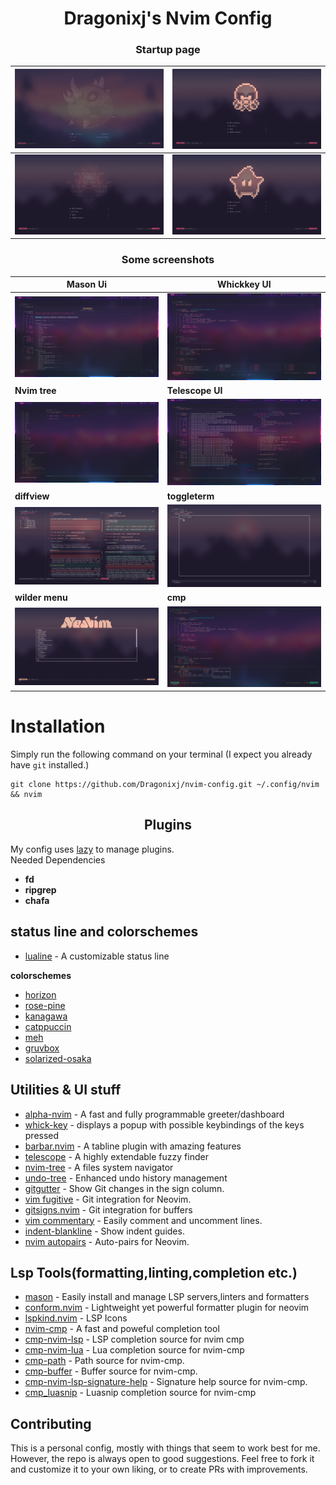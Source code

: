 <h1 align=center>
    Dragonixj's Nvim Config
</h1>

<h3 align=center>
    Startup page
</h3>

| <img alt='startup page 1' src='./Images/startup1.png'> | <img alt='startup page 2' src='./Images/startup2.png'> |
| ------------------------------------------------------ | ------------------------------------------------------ |
| <img alt='startup page 3' src='./Images/startup3.png'> | <img alt='startup page 4' src='./Images/startup4.png'> |

<h3 align=center>
    Some screenshots
</h3>

| Mason Ui                                          | Whickkey UI                                          |
| ------------------------------------------------- | ---------------------------------------------------- |
| <img alt='mason page' src='./Images/mason.png'>   | <img src='./Images/whichkey.png'>                    |
| **Nvim tree**                                     | **Telescope UI**                                     |
| <img alt='tree' src = './Images/tree.png'>        | <img alt='telescope' src='./Images/telescope.png'>   |
| **diffview**                                      | **toggleterm**                                       |
| <img alt='diffview' src='./Images/diffview.png'>  | <img alt='toggleterm' src='./Images/toggleterm.png'> |
| **wilder menu**                                   | **cmp**                                              |
| <img alt='wilder menu' src='./Images/wilder.png'> | <img alt='cmp' src='./Images/cmp.png'>               |

# Installation

Simply run the following command on your terminal (I expect you already have `git` installed.)

```shell
git clone https://github.com/Dragonixj/nvim-config.git ~/.config/nvim && nvim
```

<h2 align='center'>
    Plugins
</h2>

My config uses [lazy](https://github.com/folke/lazy.nvim) to manage plugins.<br>
Needed Dependencies

-   **fd**
-   **ripgrep**
-   **chafa**

## status line and colorschemes

-   [lualine](https://github.com/catppuccin/nvim) - A customizable status line

**colorschemes**

-   [horizon](https://github.com/akinsho/horizon.nvim)
-   [rose-pine](https://github.com/rose-pine/neovim)
-   [kanagawa](https://github.com/rebelot/kanagawa.nvim)
-   [catppuccin](https://github.com/catppuccin/nvim)
-   [meh](https://github.com/davidosomething/vim-colors-meh)
-   [gruvbox](https://github.com/ellisonleao/gruvbox.nvim)
-   [solarized-osaka](https://github.com/craftzdog/solarized-osaka.nvim)

## Utilities & UI stuff

-   [alpha-nvim](https://github.com/goolord/alpha-nvim) - A fast and fully programmable greeter/dashboard
-   [whick-key](https://github.com/folke/which-key.nvim) - displays a popup with possible keybindings of the keys pressed
-   [barbar.nvim](https://github.com/romgrk/barbar.nvim) - A tabline plugin with amazing features
-   [telescope](https://github.com/nvim-telescope/telescope.nvim) - A highly extendable fuzzy finder
-   [nvim-tree](https://github.com/nvim-tree/nvim-tree.lua) - A files system navigator
-   [undo-tree](https://github.com/mbbill/undotree) - Enhanced undo history management
-   [gitgutter](https://github.com/airblade/vim-gitgutter) - Show Git changes in the sign column.
-   [vim fugitive](https://github.com/tpope/vim-fugitive) - Git integration for Neovim.
-   [gitsigns.nvim](https://github.com/lewis6991/gitsigns.nvim) - Git integration for buffers
-   [vim commentary](https://github.com/tpope/vim-commentary) - Easily comment and uncomment lines.
-   [indent-blankline](https://github.com/lukas-reineke/indent-blankline.nvim) - Show indent guides.
-   [nvim autopairs](https://github.com/windwp/nvim-autopairs) - Auto-pairs for Neovim.

## Lsp Tools(formatting,linting,completion etc.)

-   [mason](https://github.com/williamboman/mason.nvim) - Easily install and manage LSP servers,linters and formatters
-   [conform.nvim](https://github.com/stevearc/conform.nvim) - Lightweight yet powerful formatter plugin for neovim
-   [lspkind.nvim](https://github.com/onsails/lspkind.nvim) - LSP Icons
-   [nvim-cmp](https://github/com/hrsh7th/nvim-cmp) - A fast and poweful completion tool
-   [cmp-nvim-lsp](https://github.com/hrsh7th/cmp-nvim-lsp) - LSP completion source for nvim cmp
-   [cmp-nvim-lua](https://github.com/hrsh7th/cmp-nvim-lua) - Lua completion source for nvim-cmp
-   [cmp-path](https://github.com/hrsh7th/cmp-path) - Path source for nvim-cmp.
-   [cmp-buffer](https://github.com/hrsh7th/cmp-buffer) - Buffer source for nvim-cmp.
-   [cmp-nvim-lsp-signature-help](https://github.com/hrsh7th/cmp-nvim-lsp-signature-help) - Signature help source for nvim-cmp.
-   [cmp_luasnip](https://github.com/saadparwaiz1/cmp_luasnip) - Luasnip completion source for nvim-cmp

## Contributing

This is a personal config, mostly with things that seem to work best for me. However, the repo is always open to good suggestions.
Feel free to fork it and customize it to your own liking, or to create PRs with improvements.
